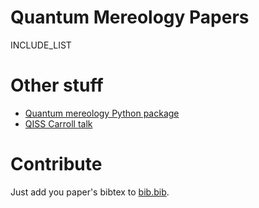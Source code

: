# Quantum Mereology Papers

INCLUDE_LIST

# Other stuff
- [Quantum mereology Python package](https://nicolasloizeau.github.io/quantum_mereology/)
- [QISS Carroll talk](https://www.youtube.com/watch?v=HOssfva2IBo)

# Contribute
Just add you paper's bibtex to [bib.bib](bib.bib).
